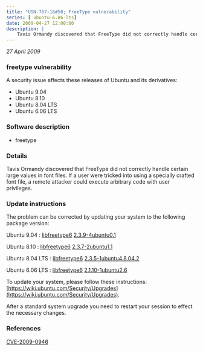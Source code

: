 ```yaml
---
title: "USN-767-1&#58; FreeType vulnerability"
series: [ ubuntu-6.06-lts]
date: 2009-04-27 12:00:00
description: |
    Tavis Ormandy discovered that FreeType did not correctly handle certain large values in font files. If a user were tricked into using a specially crafted font file, a remote attacker could execute arbitrary code with user privileges.  
--- 
```

 
 

*27 April 2009*

### freetype vulnerability

A security issue affects these releases of Ubuntu and its derivatives:

* Ubuntu 9.04
* Ubuntu 8.10
* Ubuntu 8.04 LTS
* Ubuntu 6.06 LTS

### Software description

* freetype 

### Details

Tavis Ormandy discovered that FreeType did not correctly handle certain large values in font files. If a user were tricked into using a specially crafted font file, a remote attacker could execute arbitrary code with user privileges. 

### Update instructions

The problem can be corrected by updating your system to the following package version:

Ubuntu 9.04
 : [libfreetype6](https://launchpad.net/ubuntu/+source/freetype) <span> [2.3.9-4ubuntu0.1](https://launchpad.net/ubuntu/+source/freetype/2.3.9-4ubuntu0.1) </span> 

Ubuntu 8.10
 : [libfreetype6](https://launchpad.net/ubuntu/+source/freetype) <span> [2.3.7-2ubuntu1.1](https://launchpad.net/ubuntu/+source/freetype/2.3.7-2ubuntu1.1) </span> 

Ubuntu 8.04 LTS
 : [libfreetype6](https://launchpad.net/ubuntu/+source/freetype) <span> [2.3.5-1ubuntu4.8.04.2](https://launchpad.net/ubuntu/+source/freetype/2.3.5-1ubuntu4.8.04.2) </span> 

Ubuntu 6.06 LTS
 : [libfreetype6](https://launchpad.net/ubuntu/+source/freetype) <span> [2.1.10-1ubuntu2.6](https://launchpad.net/ubuntu/+source/freetype/2.1.10-1ubuntu2.6) </span> 

To update your system, please follow these instructions: [https://wiki.ubuntu.com/Security/Upgrades](https://wiki.ubuntu.com/Security/Upgrades).

After a standard system upgrade you need to restart your session to effect the necessary changes. 

### References

 
 [CVE-2009-0946](http://people.ubuntu.com/~ubuntu-security/cve/CVE-2009-0946)
 

